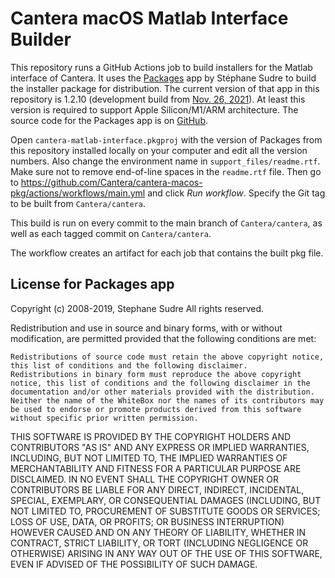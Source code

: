 # Cantera macOS Matlab Interface Builder

This repository runs a GitHub Actions job to build installers for the Matlab interface of
Cantera. It uses the [Packages](http://s.sudre.free.fr/Software/Packages/about.html) app by
Stéphane Sudre to build the installer package for distribution. The current version of that app in
this repository is 1.2.10 (development build from [Nov. 26, 2021](https://github.com/packagesdev/packages/issues/97#issuecomment-947189086)). At least this version is required to support Apple Silicon/M1/ARM architecture. The source code for the Packages app is on
[GitHub](https://github.com/packagesdev/packages).

Open `cantera-matlab-interface.pkgproj` with the version of Packages from this repository installed
locally on your computer and edit all the version numbers. Also change the environment name
in `support_files/readme.rtf`. Make sure not to remove end-of-line spaces in the `readme.rtf` file.
Then go to <https://github.com/Cantera/cantera-macos-pkg/actions/workflows/main.yml> and click _Run workflow_. Specify the Git tag to be built from `Cantera/cantera`.

This build is run on every commit to the main branch of `Cantera/cantera`, as well as each tagged commit on `Cantera/cantera`.

The workflow creates an artifact for each job that contains the built pkg file.

## License for Packages app

Copyright (c) 2008-2019, Stephane Sudre All rights reserved.

Redistribution and use in source and binary forms, with or without modification, are permitted provided that the following conditions are met:

    Redistributions of source code must retain the above copyright notice, this list of conditions and the following disclaimer.
    Redistributions in binary form must reproduce the above copyright notice, this list of conditions and the following disclaimer in the documentation and/or other materials provided with the distribution.
    Neither the name of the WhiteBox nor the names of its contributors may be used to endorse or promote products derived from this software without specific prior written permission.

THIS SOFTWARE IS PROVIDED BY THE COPYRIGHT HOLDERS AND CONTRIBUTORS "AS IS" AND ANY EXPRESS OR IMPLIED WARRANTIES, INCLUDING, BUT NOT LIMITED TO, THE IMPLIED WARRANTIES OF MERCHANTABILITY AND FITNESS FOR A PARTICULAR PURPOSE ARE DISCLAIMED. IN NO EVENT SHALL THE COPYRIGHT OWNER OR CONTRIBUTORS BE LIABLE FOR ANY DIRECT, INDIRECT, INCIDENTAL, SPECIAL, EXEMPLARY, OR CONSEQUENTIAL DAMAGES (INCLUDING, BUT NOT LIMITED TO, PROCUREMENT OF SUBSTITUTE GOODS OR SERVICES; LOSS OF USE, DATA, OR PROFITS; OR BUSINESS INTERRUPTION) HOWEVER CAUSED AND ON ANY THEORY OF LIABILITY, WHETHER IN CONTRACT, STRICT LIABILITY, OR TORT (INCLUDING NEGLIGENCE OR OTHERWISE) ARISING IN ANY WAY OUT OF THE USE OF THIS SOFTWARE, EVEN IF ADVISED OF THE POSSIBILITY OF SUCH DAMAGE.
